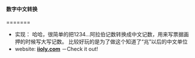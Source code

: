 #### 数字中文转换
=======
* 实现：
 哈哈，很简单的把1234...阿拉伯记数转换成中文记数，用来写票据画押的时候写大写记数。
 比较好玩的是为了做这个知道了“兆”以后的中文单位
* website: **[iioly.com](http://git.iioly.com/donut/blender/)** －Check it out!